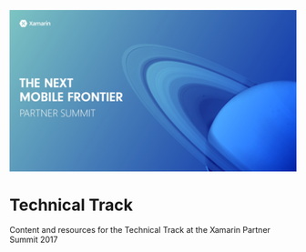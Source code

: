 ![Screenshots](/Images/header.jpg?raw=true "The Next Mobile Frontier")

# Technical Track
Content and resources for the Technical Track at the Xamarin Partner Summit 2017

